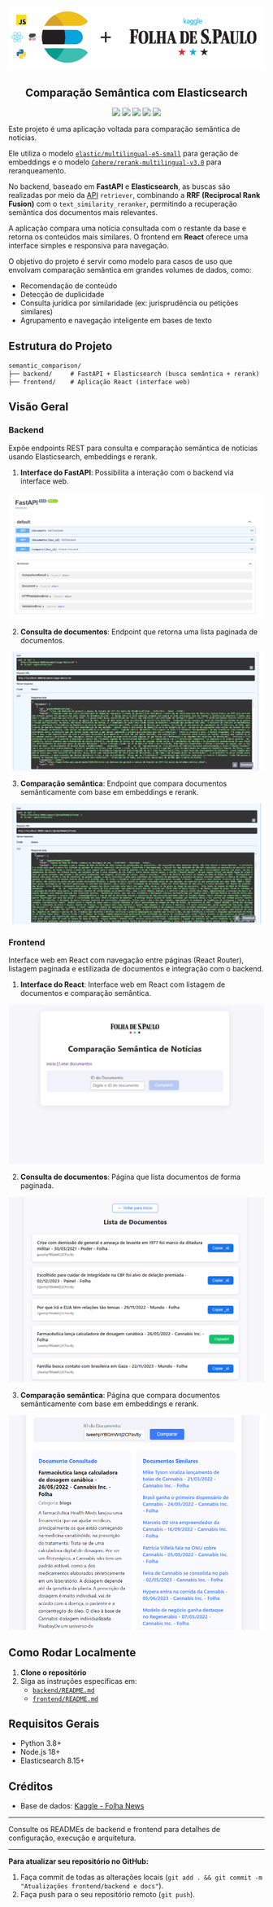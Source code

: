 <p align="center">
<img width="700px" src="images/project-removebg-preview.png">
</p>
<h2 align="center"><b>Comparação Semântica com Elasticsearch</b></h2>

<p align="center">
   <a>
      <img src="https://img.shields.io/badge/Elasticsearch-8.15+-blue?style=flat&logo=elasticsearch">
   </a>
   <a>
      <img src="https://img.shields.io/badge/Cohere-green?logo=data%3Aimage%2Fpng%3Bbase64%2CiVBORw0KGgoAAAANSUhEUgAAAC0AAAAtCAQAAACQEyoRAAAAIGNIUk0AAHomAACAhAAA%2BgAAAIDoAAB1MAAA6mAAADqYAAAXcJy6UTwAAAACYktHRAD%2Fh4%2FMvwAAAAlwSFlzAAALEwAACxMBAJqcGAAAAAd0SU1FB%2BkGBhENKMpLVWYAAANcSURBVEjHtZdfaJVlHMc%2F79nc2dymwaaTbUopLXchFhXalEUrCIzqIgk0CskLyYiIXXQTXYUXXXUX7FY0ojJpNysrKEgMGyhOFkWabjjcdG6uDtuZ26eL95yds%2FPPc7a33905PM%2Fn%2BT6%2F5%2Ffvhf%2FNgvy%2FBGigmUaqy6TcY5IJkstxQR50Lbt5gV1spp5YmfIWmOISp%2BhnqohaY3Z72hlXZkkHfNxQYA64zl5vrhCbtmH35MDFWo85u0qw6q9ucRk4sDcSsOpHS7pF7F61KzL2u%2B1CKgbW8h4bIwvoB3kUICbAUzwbGRjibGNJ9T4aI0RDfRrdwK5IwfBPGt1Ee6TgOf5Ko9fRECn6ChfT6FihtF%2BxyUlG0%2BgEcxGiv6MvLFExYJKJyBSf4R3Gwx8x4A5DkYDv8Alv8OdSWRXxkPdWmdzTfu7TVucUVLHNi6vATvqZz1lbuFLjWyZXAF10xE%2FtsqYAdgne6MkKsUkv%2BIGdVhWBZune4rcVuOAbX7OlqNYC8BPO3Qc677Afuzv0rFhnq1ttsz7%2FmCADBxp4nbfZTlXB86c4yxec4QYCNezkRfaymVrmGOMcpzlPMiihvd0j9nvNhAupp0o67lmP2WVdSmuT%2B%2F3SWy7muKnPrRn1QT4eiNPKQ7SxnioS3OQq17gLQBUdvMwr7CBeUN1vHOV8Hjbluw02G8%2F3nBj4hH2O5mjNtUEfWbZbxE4%2F9HuHvOSA72dfDcQ1HnG0rPg5bq1ZG6s97JUsPYsO%2B6ph5wwPPlr2VDXj8ylZqWzM33jbA6lnwy5vVJBOfQamwE8Wueofbje80%2FEKwHrBJokBAYdoK%2FjeD3MQgG08c%2F%2B0y7IWmsN6vYHuoot6aAQ6KxyA4tSl0S1FF7XyALCJNRWhk8yG6JoS038NNcBCRWAY53aIni%2BxdZ55YLTCxjyYRk%2BUaLtjTAGXGakAnOBrFtPoX4ou%2B5m7wHX6K0AP8AMEqbjeW2S6vuqOVMp0OFRmTA%2B7M3t0D%2Bw1kbdo2sPhIhH3OVIWuCe3OMV9NyeV%2F%2FbNTPMXscdzJYeKhF9lKc5MI8R4jIPsoQUZ4ydOcDm77gqwif28RAcNOV%2BUScYZ5BQ%2F8m9mT5CtnYBG1iPTzBT6tBSgjo2sy2lxs9xikkUinUtL2H%2B3rrcdccYnQgAAACV0RVh0ZGF0ZTpjcmVhdGUAMjAyNS0wNi0wNlQxNzoxMzo0MCswMDowMMfXftIAAAAldEVYdGRhdGU6bW9kaWZ5ADIwMjUtMDYtMDZUMTc6MTM6NDArMDA6MDC2isZuAAAAKHRFWHRkYXRlOnRpbWVzdGFtcAAyMDI1LTA2LTA2VDE3OjEzOjQwKzAwOjAw4Z%2FnsQAAABN0RVh0bWltZTp0eXBlAGltYWdlL3BuZ7mVEIcAAAAASUVORK5CYII%3D&labelColor=grey">
   </a>
   <a>
      <img src="https://img.shields.io/badge/Python-yellow?logo=Python&logoColor=white&labelColor=grey">
   </a>
   <a>
      <img src="https://img.shields.io/badge/FastAPI-lightgreen?style=flat&logo=FastAPI&logoColor=white&labelColor=grey">
   </a>
   <a>
      <img src="https://img.shields.io/badge/React-18%2B-lightblue?style=flat&logo=React&logoColor=white&labelColor=grey">
   </a>
</p>

Este projeto é uma aplicação voltada para comparação semântica de notícias. 

Ele utiliza o modelo [`elastic/multilingual-e5-small`](https://huggingface.co/elastic/multilingual-e5-small) para geração de embeddings e o modelo [`Cohere/rerank-multilingual-v3.0`](https://huggingface.co/Cohere/rerank-multilingual-v3.0) para reranqueamento.

No backend, baseado em **FastAPI** e **Elasticsearch**, as buscas são realizadas por meio da [API](https://www.elastic.co/docs/solutions/search/retrievers-overview) `retriever`, combinando a **RRF (Reciprocal Rank Fusion)** com o `text_similarity_reranker`, permitindo a recuperação semântica dos documentos mais relevantes.

A aplicação compara uma notícia consultada com o restante da base e retorna os conteúdos mais similares. O frontend em **React** oferece uma interface simples e responsiva para navegação.

O objetivo do projeto é servir como modelo para casos de uso que envolvam comparação semântica em grandes volumes de dados, como:

- Recomendação de conteúdo
- Detecção de duplicidade
- Consulta jurídica por similaridade (ex: jurisprudência ou petições similares)
- Agrupamento e navegação inteligente em bases de texto

## Estrutura do Projeto

```
semantic_comparison/
├── backend/     # FastAPI + Elasticsearch (busca semântica + rerank)
├── frontend/    # Aplicação React (interface web)
```

## Visão Geral

### Backend
Expõe endpoints REST para consulta e comparação semântica de notícias usando Elasticsearch, embeddings e rerank.

1. **Interface do FastAPI**: Possibilita a interação com o backend via interface web.

![FastAPI](images/back1.png)

2. **Consulta de documentos**: Endpoint que retorna uma lista paginada de documentos.

![Endpoint de consulta de documentos](images/back2.png)

3. **Comparação semântica**: Endpoint que compara documentos semânticamente com base em embeddings e rerank.

![Endpoint de comparação semântica](images/back3.png)

### Frontend
Interface web em React com navegação entre páginas (React Router), listagem paginada e estilizada de documentos e integração com o backend.

1. **Interface do React**: Interface web em React com listagem de documentos e comparação semântica.

![Interface do React](images/front1.png)

2. **Consulta de documentos**: Página que lista documentos de forma paginada.

![Consulta de documentos](images/front2.png)

3. **Comparação semântica**: Página que compara documentos semânticamente com base em embeddings e rerank.

![Comparação semântica](images/front3.png)

## Como Rodar Localmente

1. **Clone o repositório**
2. Siga as instruções específicas em:
   - [`backend/README.md`](./backend/README.md)
   - [`frontend/README.md`](./frontend/README.md)

## Requisitos Gerais
- Python 3.8+
- Node.js 18+
- Elasticsearch 8.15+

## Créditos
- Base de dados: [Kaggle - Folha News](https://www.kaggle.com/datasets/luisfcaldeira/folha-news-of-the-brazilian-newspaper-2024)

---

Consulte os READMEs de backend e frontend para detalhes de configuração, execução e arquitetura.

---

**Para atualizar seu repositório no GitHub:**
1. Faça commit de todas as alterações locais (`git add . && git commit -m "Atualizações frontend/backend e docs"`).
2. Faça push para o seu repositório remoto (`git push`).
